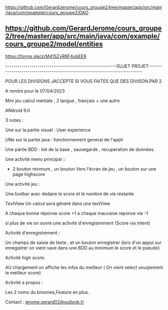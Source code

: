https://github.com/GerardJerome/cours_groupe2/tree/master/app/src/main/java/com/example/cours_groupe2/DAO

https://github.com/GerardJerome/cours_groupe2/tree/master/app/src/main/java/com/example/cours_groupe2/model/entities
--------------------------------------------------------------------------------------------------------------------------------------------



https://forms.gle/zrM41SZyR8F4ubEE9


-------------------------------------------------------SUJET PROJET---------------------------------------------------------------------------




POUR LES DIVISIONS JACCEPTE SI VOUS FAITES QUE DES DIVISON PAR 2

A rendre pour le 07/04/2023



Mini jeu calcul mentale , 2 langue , français + une autre

ANdroid 9.0

3 notes : 

Une sur la partie visuel  : User experience

UNe sur la partie java  : fonctionnement general de l'appli

Une partie BDD : init  de la base , sauvegarde , recuperation de données.




Une activité  menu principal ::

- 2 bouton minmum , un bouton Vers l'écran de jeu , un bouton sur une page highscore




Une activité jeu :

Une toolbar  avec dedans le score et le nombre de vie réstante

TextView Un calcul sera généré dans une textView 

A chaque bonne réponse score +1 a chaque mauvaise reponse vie -1 

si plus de vie on ouvre une activité d'enregistrement (Score via intent)



Activité d'enregistrement :

Un champs de saisie de texte , et un bouton enregistrer (lors d'un appui sur enregistrer on vient save dans une BDD au minimum le score et le pseudo)


Activité high score:

AU chargement on affiche les infos du meilleur ( On vient select unuqiement le meilleur score)


Activité a propos :

Les 2 noms du binomes,Feature en plus.



Contact : jerome.gerard02@outlook.fr


